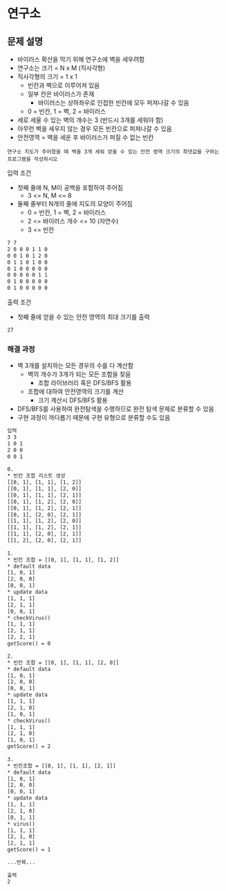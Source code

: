 # 연구소

## 문제 설명

* 바이러스 확산을 막기 위해 연구소에 벽을 세우려함
* 연구소는 크기 = N x M (직사각형)
* 직사각형의 크기 = 1 x 1
  * 빈칸과 벽으로 이루어져 있음
  * 일부 칸은 바이러스가 존재
    * 바이러스는 상하좌우로 인접한 빈칸에 모두 퍼져나갈 수 있음
  * 0 = 빈칸, 1 = 벽, 2 = 바이러스
* 세로 세울 수 있는 벽의 개수는 3 (반드시 3개를 세워야 함)
* 아무런 벽을 세우지 않는 경우 모든 빈칸으로 퍼져나갈 수 있음
* 안전영역 = 벽을 세운 후 바이러스가 퍼질 수 없는 빈칸

`연구소 지도가 주어졌을 때 벽을 3개 세워 얻을 수 있는 안전 영역 크기의 최댓값을 구하는 프로그램을 작성하시오`

입력 조건

* 첫째 줄에 N, M이 공백을 포함하여 주어짐
  * 3 <= N, M <= 8
* 둘째 줄부터 N개의 줄에 지도의 모양이 주어짐
  * 0 = 빈칸, 1 = 벽, 2 = 바이러스
  * 2 <= 바이러스 개수 <= 10 (자연수)
  * 3 <= 빈칸

```txt
7 7
2 0 0 0 1 1 0
0 0 1 0 1 2 0
0 1 1 0 1 0 0
0 1 0 0 0 0 0
0 0 0 0 0 1 1
0 1 0 0 0 0 0
0 1 0 0 0 0 0
```

출력 조건

* 첫째 줄에 얻을 수 있는 안전 영역의 최대 크기를 출력

```txt
27
```

### 해결 과정

* 벽 3개를 설치하는 모든 경우의 수를 다 계산함
  * 벽의 개수가 3개가 되는 모든 조합을 찾음
    * 조합 라이브러리 혹은 DFS/BFS 활용
  * 조합에 대하여 안전영역의 크기를 계산
    * 크기 계산시 DFS/BFS 활용
* DFS/BFS를 사용하여 완전탐색을 수행하므로 완전 탐색 문제로 분류할 수 있음
* 구현 과정이 까다롭기 때문에 구현 유형으로 분류할 수도 있음

```txt
입력
3 3
1 0 1
2 0 0
0 0 1
 
0.
* 빈칸 조합 리스트 생성
[[0, 1], [1, 1], [1, 2]]
[[0, 1], [1, 1], [2, 0]]
[[0, 1], [1, 1], [2, 1]]
[[0, 1], [1, 2], [2, 0]]
[[0, 1], [1, 2], [2, 1]]
[[0, 1], [2, 0], [2, 1]]
[[1, 1], [1, 2], [2, 0]]
[[1, 1], [1, 2], [2, 1]]
[[1, 1], [2, 0], [2, 1]]
[[1, 2], [2, 0], [2, 1]]
 
1.
* 빈칸 조합 = [[0, 1], [1, 1], [1, 2]]
* default data
[1, 0, 1]
[2, 0, 0]
[0, 0, 1]
* update data
[1, 1, 1]
[2, 1, 1]
[0, 0, 1]
* checkVirus()
[1, 1, 1]
[2, 1, 1]
[2, 2, 1]
getScore() = 0

2.
* 빈칸 조합 = [[0, 1], [1, 1], [2, 0]]
* default data
[1, 0, 1]
[2, 0, 0]
[0, 0, 1]
* update data
[1, 1, 1]
[2, 1, 0]
[1, 0, 1]
* checkVirus()
[1, 1, 1]
[2, 1, 0]
[1, 0, 1]
getScore() = 2
 
3.
* 빈칸조합 = [[0, 1], [1, 1], [2, 1]]
* default data
[1, 0, 1]
[2, 0, 0]
[0, 0, 1]
* update data
[1, 1, 1]
[2, 1, 0]
[0, 1, 1]
* virus()
[1, 1, 1]
[2, 1, 0]
[2, 1, 1]
getScore() = 1

...반복...
 
출력
2
```
